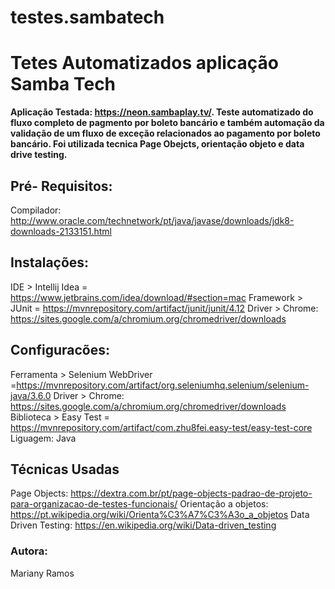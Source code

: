 # testes.sambatech

# Tetes Automatizados aplicação Samba Tech

**Aplicação Testada: https://neon.sambaplay.tv/. Teste automatizado do fluxo completo de pagmento por boleto bancário e também automação da validação de um fluxo de exceção relacionados ao pagamento por boleto bancário. Foi utilizada tecnica Page Obejcts, orientação objeto e data drive testing.**


## Pré- Requisitos:


Compilador: http://www.oracle.com/technetwork/pt/java/javase/downloads/jdk8-downloads-2133151.html

## Instalações:
IDE > Intellij Idea =  https://www.jetbrains.com/idea/download/#section=mac
Framework > JUnit = https://mvnrepository.com/artifact/junit/junit/4.12
Driver > Chrome: https://sites.google.com/a/chromium.org/chromedriver/downloads

## Configuracões:
Ferramenta > Selenium WebDriver  =https://mvnrepository.com/artifact/org.seleniumhq.selenium/selenium-java/3.6.0
Driver > Chrome: https://sites.google.com/a/chromium.org/chromedriver/downloads
Biblioteca > Easy Test = https://mvnrepository.com/artifact/com.zhu8fei.easy-test/easy-test-core
Liguagem: Java


## Técnicas Usadas

Page Objects: https://dextra.com.br/pt/page-objects-padrao-de-projeto-para-organizacao-de-testes-funcionais/
Orientação a objetos: https://pt.wikipedia.org/wiki/Orienta%C3%A7%C3%A3o_a_objetos
Data Driven Testing: https://en.wikipedia.org/wiki/Data-driven_testing

### Autora:
Mariany Ramos


